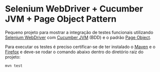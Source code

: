 Selenium WebDriver + Cucumber JVM + Page Object Pattern
=================

Pequeno projeto para mostrar a integração de testes funcionais utilizando [Selenium WebDriver](http://seleniumhq.org/projects/webdriver) com [Cucumber JVM](https://github.com/cucumber/cucumber-jvm) (BDD) e o padrão [Page Object](http://code.google.com/p/selenium/wiki/PageObjects).

Para executar os testes é preciso certificar-se de ter instalado o [Maven](http://maven.apache.org) e o [Firefox](http://br.mozdev.org) e deve-se rodar o comando abaixo dentro do diretório raiz do projeto:

`mvn test`